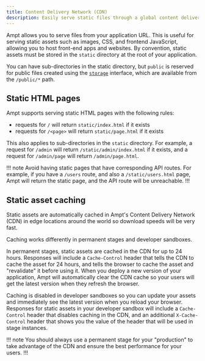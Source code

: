 ```yaml
---
title: Content Delivery Network (CDN)
description: Easily serve static files through a global content delivery network (CDN).
---
```


Ampt allows you to serve files from your application URL. This is useful for serving static assets such as images, CSS, and frontend JavaScript, allowing you to host front-end apps and websites. By convention, static assets must be stored in the `static` directory at the root of your application.

You can have sub-directories in the static directory, but `public` is reserved for public files created using the [`storage`](/docs/storage/) interface, which are available from the `/public/*` path.

## Static HTML pages

Ampt supports serving static HTML pages with the following rules:

- requests for `/` will return `static/index.html` if it exists
- requests for `/<page>` will return `static/page.html` if it exists

This also applies to sub-directories in the `static` directory. For example, a request for `/admin` will return `/static/admin/index.html` if it exists, and a request for `/admin/page` will return `/admin/page.html`.

!!! note
Avoid having static pages that have corresponding API routes. For example, if you have a `/users` route, and also a `/static/users.html` page, Ampt will return the static page, and the API route will be unreachable.
!!!

## Static asset caching

Static assets are automatically cached in Ampt's Content Delivery Network (CDN) in edge locations around the world so download speeds will be very fast.

Caching works differently in permanent stages and developer sandboxes.

In permanent stages, static assets are cached in the CDN for up to 24 hours. Responses will include a `Cache-Control` header that tells the CDN to cache the asset for 24 hours, and tells the browser to cache the asset and "revalidate" it before using it. When you deploy a new version of your application, Ampt will automatically clear the CDN cache so your users will get the latest version when they refresh the browser.

Caching is disabled in developer sandboxes so you can update your assets and immediately see the latest version when you reload your browser. Responses for static assets in your developer sandbox will include a `Cache-Control` header that disables caching in the CDN, and an additional `X-Cache-Control` header that shows you the value of the header that will be used in stage instances.

!!! note
You should always use a permanent stage for your "production" to take advantage of the CDN and ensure the best performance for your users.
!!!
